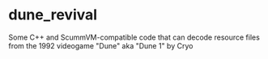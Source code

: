 # dune_revival
Some C++ and ScummVM-compatible code that can decode resource files from the 1992 videogame "Dune" aka "Dune 1" by Cryo
